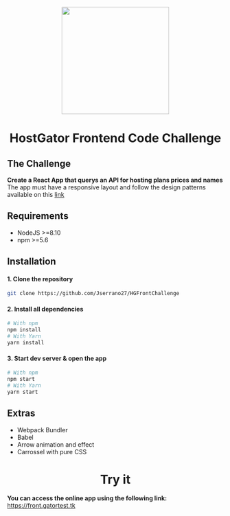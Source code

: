 <p align="center"><img src="https://gatortest.tk/hgccimages/snappy.png" width="250"></p>
<h1 align="center">HostGator Frontend Code Challenge</h1>

## The Challenge

**Create a React App that querys an API for hosting plans prices and names** </br>
The app must have a responsive layout and follow the design patterns available on this [link](https://xd.adobe.com/spec/31631e0c-bd84-4a01-5f67-27878b4deffa-4752/)




## Requirements
<ul>
    <li>NodeJS >=8.10</li>
    <li>npm >=5.6</li>
</ul>

## Installation
<h4>1. Clone the repository</h4>

```bash
git clone https://github.com/Jserrano27/HGFrontChallenge
```

<h4>2. Install all dependencies</h4>

```bash
# With npm
npm install
# With Yarn
yarn install
```


<h4>3. Start dev server & open the app</h4>

```bash
# With npm
npm start
# With Yarn
yarn start
```

## Extras
<ul>
    <li>Webpack Bundler</li>
    <li>Babel</li>
    <li>Arrow animation and effect</li>
    <li>Carrossel with pure CSS</li>
</ul>

<h1 align="center">Try it</h1>

**You can access the online app using the following link:**
<br>
https://front.gatortest.tk
